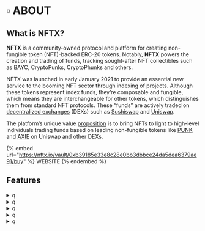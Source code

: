 # ▫ ABOUT

## **What** is **NFTX**?

**NFTX** is a community-owned protocol and platform for creating non-fungible token (NFT)-backed ERC-20 tokens. Notably, **NFTX** powers the creation and trading of funds, tracking sought-after NFT collectibles such as BAYC, CryptoPunks, CryptoPhunks and others.

NFTX was launched in early January 2021 to provide an essential new service to the booming NFT sector through indexing of projects. Although these tokens represent index funds, they’re composable and fungible, which means they are interchangeable for other tokens, which distinguishes them from standard NFT protocols. These “funds” are actively traded on [decentralized exchanges](https://coinmarketcap.com/alexandria/glossary/decentralized-exchange-dex) (DEXs) such as [Sushiswap](https://coinmarketcap.com/currencies/sushiswap/) and [Uniswap](https://coinmarketcap.com/currencies/uniswap/).

The platform’s unique value [proposition](https://dappradar.com/blog/nftx-the-first-nft-index-fund-has-arrived) is to bring NFTs to light to high-level individuals trading funds based on leading non-fungible tokens like [PUNK](https://coinmarketcap.com/currencies/punk/) and [AXIE](https://coinmarketcap.com/currencies/axie-infinity/) on Uniswap and other DEXs.

{% embed url="https://nftx.io/vault/0xb39185e33e8c28e0bb3dbbce24da5dea6379ae91/buy" %}
WEBSITE
{% endembed %}

## Features

<details>

<summary>q</summary>



</details>

<details>

<summary>q</summary>



</details>

<details>

<summary>q</summary>



</details>

<details>

<summary>q</summary>



</details>

<details>

<summary>q</summary>



</details>

